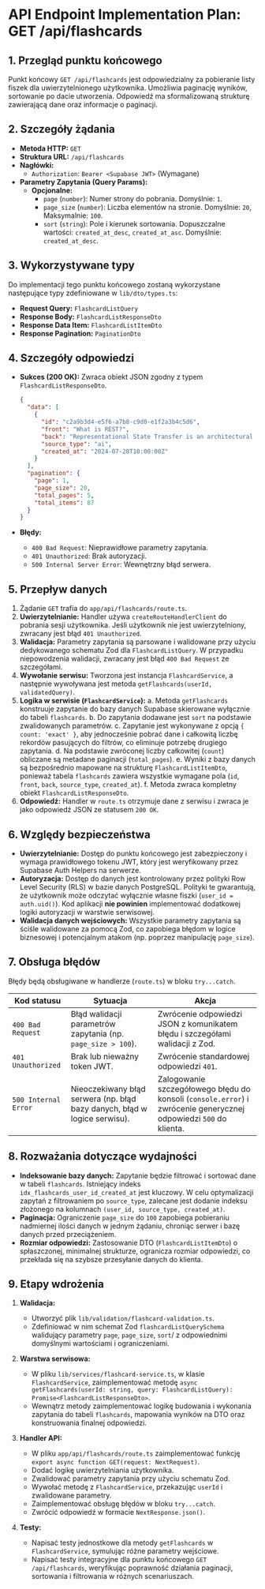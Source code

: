 # API Endpoint Implementation Plan: GET /api/flashcards

## 1. Przegląd punktu końcowego

Punkt końcowy `GET /api/flashcards` jest odpowiedzialny za pobieranie listy fiszek dla uwierzytelnionego użytkownika. Umożliwia paginację wyników, sortowanie po dacie utworzenia. Odpowiedź ma sformalizowaną strukturę zawierającą dane oraz informacje o paginacji.

## 2. Szczegóły żądania

- **Metoda HTTP:** `GET`
- **Struktura URL:** `/api/flashcards`
- **Nagłówki:**
  - `Authorization`: `Bearer <Supabase JWT>` (Wymagane)
- **Parametry Zapytania (Query Params):**
  - **Opcjonalne:**
    - `page` (`number`): Numer strony do pobrania. Domyślnie: `1`.
    - `page_size` (`number`): Liczba elementów na stronie. Domyślnie: `20`, Maksymalnie: `100`.
    - `sort` (`string`): Pole i kierunek sortowania. Dopuszczalne wartości: `created_at_desc`, `created_at_asc`. Domyślnie: `created_at_desc`.

## 3. Wykorzystywane typy

Do implementacji tego punktu końcowego zostaną wykorzystane następujące typy zdefiniowane w `lib/dto/types.ts`:

- **Request Query:** `FlashcardListQuery`
- **Response Body:** `FlashcardListResponseDto`
- **Response Data Item:** `FlashcardListItemDto`
- **Response Pagination:** `PaginationDto`

## 4. Szczegóły odpowiedzi

- **Sukces (200 OK):**
  Zwraca obiekt JSON zgodny z typem `FlashcardListResponseDto`.

  ```json
  {
    "data": [
      {
        "id": "c2a9b3d4-e5f6-a7b8-c9d0-e1f2a3b4c5d6",
        "front": "What is REST?",
        "back": "Representational State Transfer is an architectural style...",
        "source_type": "ai",
        "created_at": "2024-07-28T10:00:00Z"
      }
    ],
    "pagination": {
      "page": 1,
      "page_size": 20,
      "total_pages": 5,
      "total_items": 87
    }
  }
  ```

- **Błędy:**
  - `400 Bad Request`: Nieprawidłowe parametry zapytania.
  - `401 Unauthorized`: Brak autoryzacji.
  - `500 Internal Server Error`: Wewnętrzny błąd serwera.

## 5. Przepływ danych

1.  Żądanie `GET` trafia do `app/api/flashcards/route.ts`.
2.  **Uwierzytelnianie:** Handler używa `createRouteHandlerClient` do pobrania sesji użytkownika. Jeśli użytkownik nie jest uwierzytelniony, zwracany jest błąd `401 Unauthorized`.
3.  **Walidacja:** Parametry zapytania są parsowane i walidowane przy użyciu dedykowanego schematu Zod dla `FlashcardListQuery`. W przypadku niepowodzenia walidacji, zwracany jest błąd `400 Bad Request` ze szczegółami.
4.  **Wywołanie serwisu:** Tworzona jest instancja `FlashcardService`, a następnie wywoływana jest metoda `getFlashcards(userId, validatedQuery)`.
5.  **Logika w serwisie (`FlashcardService`):**
    a. Metoda `getFlashcards` konstruuje zapytanie do bazy danych Supabase skierowane wyłącznie do tabeli `flashcards`.
    b. Do zapytania dodawane jest `sort` na podstawie zwalidowanych parametrów.
    c. Zapytanie jest wykonywane z opcją `{ count: 'exact' }`, aby jednocześnie pobrać dane i całkowitą liczbę rekordów pasujących do filtrów, co eliminuje potrzebę drugiego zapytania.
    d. Na podstawie zwróconej liczby całkowitej (`count`) obliczane są metadane paginacji (`total_pages`).
    e. Wyniki z bazy danych są bezpośrednio mapowane na strukturę `FlashcardListItemDto`, ponieważ tabela `flashcards` zawiera wszystkie wymagane pola (`id`, `front`, `back`, `source_type`, `created_at`).
    f. Metoda zwraca kompletny obiekt `FlashcardListResponseDto`.
6.  **Odpowiedź:** Handler w `route.ts` otrzymuje dane z serwisu i zwraca je jako odpowiedź JSON ze statusem `200 OK`.

## 6. Względy bezpieczeństwa

- **Uwierzytelnianie:** Dostęp do punktu końcowego jest zabezpieczony i wymaga prawidłowego tokenu JWT, który jest weryfikowany przez Supabase Auth Helpers na serwerze.
- **Autoryzacja:** Dostęp do danych jest kontrolowany przez polityki Row Level Security (RLS) w bazie danych PostgreSQL. Polityki te gwarantują, że użytkownik może odczytać wyłącznie własne fiszki (`user_id = auth.uid()`). Kod aplikacji **nie powinien** implementować dodatkowej logiki autoryzacji w warstwie serwisowej.
- **Walidacja danych wejściowych:** Wszystkie parametry zapytania są ściśle walidowane za pomocą Zod, co zapobiega błędom w logice biznesowej i potencjalnym atakom (np. poprzez manipulację `page_size`).

## 7. Obsługa błędów

Błędy będą obsługiwane w handlerze (`route.ts`) w bloku `try...catch`.

| Kod statusu          | Sytuacja                                                                  | Akcja                                                                                                             |
| -------------------- | ------------------------------------------------------------------------- | ----------------------------------------------------------------------------------------------------------------- |
| `400 Bad Request`    | Błąd walidacji parametrów zapytania (np. `page_size > 100`).              | Zwrócenie odpowiedzi JSON z komunikatem błędu i szczegółami walidacji z Zod.                                      |
| `401 Unauthorized`   | Brak lub nieważny token JWT.                                              | Zwrócenie standardowej odpowiedzi `401`.                                                                          |
| `500 Internal Error` | Nieoczekiwany błąd serwera (np. błąd bazy danych, błąd w logice serwisu). | Zalogowanie szczegółowego błędu do konsoli (`console.error`) i zwrócenie generycznej odpowiedzi `500` do klienta. |

## 8. Rozważania dotyczące wydajności

- **Indeksowanie bazy danych:** Zapytanie będzie filtrować i sortować dane w tabeli `flashcards`. Istniejący indeks `idx_flashcards_user_id_created_at` jest kluczowy. W celu optymalizacji zapytań z filtrowaniem po `source_type`, zalecane jest dodanie indeksu złożonego na kolumnach `(user_id, source_type, created_at)`.
- **Paginacja:** Ograniczenie `page_size` do `100` zapobiega pobieraniu nadmiernej ilości danych w jednym żądaniu, chroniąc serwer i bazę danych przed przeciążeniem.
- **Rozmiar odpowiedzi:** Zastosowanie DTO (`FlashcardListItemDto`) o spłaszczonej, minimalnej strukturze, ogranicza rozmiar odpowiedzi, co przekłada się na szybsze przesyłanie danych do klienta.

## 9. Etapy wdrożenia

1.  **Walidacja:**
    - Utworzyć plik `lib/validation/flashcard-validation.ts`.
    - Zdefiniować w nim schemat Zod `flashcardListQuerySchema` walidujący parametry `page`, `page_size`, `sort`/ z odpowiednimi domyślnymi wartościami i ograniczeniami.

2.  **Warstwa serwisowa:**
    - W pliku `lib/services/flashcard-service.ts`, w klasie `FlashcardService`, zaimplementować metodę `async getFlashcards(userId: string, query: FlashcardListQuery): Promise<FlashcardListResponseDto>`.
    - Wewnątrz metody zaimplementować logikę budowania i wykonania zapytania do tabeli `flashcards`, mapowania wyników na DTO oraz konstruowania finalnej odpowiedzi.

3.  **Handler API:**
    - W pliku `app/api/flashcards/route.ts` zaimplementować funkcję `export async function GET(request: NextRequest)`.
    - Dodać logikę uwierzytelniania użytkownika.
    - Zwalidować parametry zapytania przy użyciu schematu Zod.
    - Wywołać metodę z `FlashcardService`, przekazując `userId` i zwalidowane parametry.
    - Zaimplementować obsługę błędów w bloku `try...catch`.
    - Zwrócić odpowiedź w formacie `NextResponse.json()`.

4.  **Testy:**
    - Napisać testy jednostkowe dla metody `getFlashcards` w `FlashcardService`, symulując różne parametry wejściowe.
    - Napisać testy integracyjne dla punktu końcowego `GET /api/flashcards`, weryfikując poprawność działania paginacji, sortowania i filtrowania w różnych scenariuszach.
